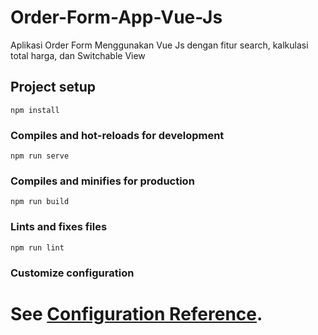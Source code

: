 # Order-Form-App-Vue-Js
Aplikasi Order Form Menggunakan Vue Js dengan fitur search, kalkulasi total harga, dan Switchable View

## Project setup
```
npm install
```

### Compiles and hot-reloads for development
```
npm run serve
```

### Compiles and minifies for production
```
npm run build
```

### Lints and fixes files
```
npm run lint
```

### Customize configuration
See [Configuration Reference](https://cli.vuejs.org/config/).
=======
